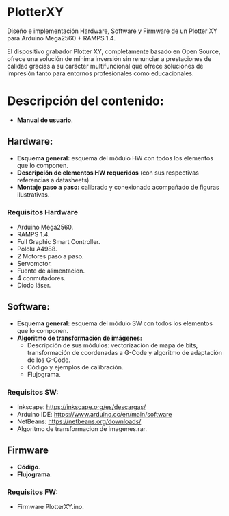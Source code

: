# PlotterXY
Diseño e implementación Hardware, Software y Firmware de un Plotter XY para Arduino Mega2560 + RAMPS 1.4.

El dispositivo grabador Plotter XY, completamente basado en Open Source, ofrece una solución de mínima inversión sin renunciar a prestaciones de calidad gracias a su carácter multifuncional que ofrece soluciones de impresión tanto para entornos profesionales como educacionales.

# Descripción del contenido:

* **Manual de usuario**.

## Hardware:

* **Esquema general:** esquema del módulo HW con todos los elementos que lo componen.
* **Descripción de elementos HW requeridos** (con sus respectivas referencias a datasheets).
* **Montaje paso a paso:** calibrado y conexionado acompañado de figuras ilustrativas.

 ### Requisitos Hardware
 - Arduino Mega2560.
 - RAMPS 1.4.
 - Full Graphic Smart Controller.
 - Pololu A4988.
 - 2 Motores paso a paso.
 - Servomotor.
 - Fuente de alimentacion.
 - 4 conmutadores.
 - Diodo láser.
 
## Software:
* **Esquema general:** esquema del módulo SW con todos los elementos que lo componen.
* **Algoritmo de transformación de imágenes:** 
    + Descripción de sus módulos: vectorización de mapa de bits, transformación de coordenadas a G-Code y algoritmo de adaptación de los G-Code.
    + Código y ejemplos de calibración.
    + Flujograma.
    
 ### Requisitos SW:
 - Inkscape: https://inkscape.org/es/descargas/
 - Arduino IDE: https://www.arduino.cc/en/main/software
 - NetBeans: https://netbeans.org/downloads/
 - Algoritmo de transformacion de imagenes.rar.
 
## Firmware

* **Código**.
* **Flujograma**.

### Requisitos FW:
 
 - Firmware PlotterXY.ino.
